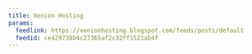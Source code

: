 ```yaml
---
title: Xenion Hosting
params:
  feedlink: https://xenionhosting.blogspot.com/feeds/posts/default
  feedid: ce429738b4c27365af2c32ff1521ab4f
---
```

